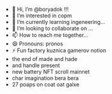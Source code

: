 - 👋 Hi, I’m @boryadok !!!
- 👀 I’m interested in copm
- 🌱 I’m currently learning ingeneering...
- 💞️ I’m looking to collaborate on ...
- 📫 How to reach me together...
- 😄 Pronouns: pronos
- ⚡ Fun factory kuznica gamerov notion
- the end of made and hade
- and handle present
- new battery NFT scroll mainnet
- char imagination bera bera
- 27 poaps on coat oat galxe
